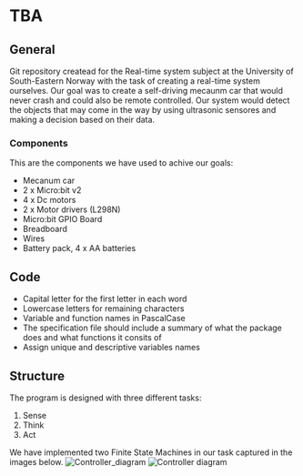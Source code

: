 # TBA
## General 
Git repository createad for the Real-time system subject at the University of South-Eastern Norway with the task of creating a real-time system ourselves. Our goal was to create a self-driving mecaunm car that would never crash and could also be remote controlled. Our system would detect the objects that may come in the way by using ultrasonic sensores and making a decision based on their data. 

### Components 
This are the components we have used to achive our goals:
- Mecanum car
- 2 x Micro:bit v2 
- 4 x Dc motors
- 2 x Motor drivers (L298N)
- Micro:bit GPIO Board
- Breadboard 
- Wires
- Battery pack, 4 x AA batteries

## Code 
- Capital letter for the first letter in each word
- Lowercase letters for remaining characters
- Variable and function names in PascalCase
- The specification file should include a summary of what the package does and what functions it consits of
- Assign unique and descriptive variables names

## Structure 
The program is designed with three different tasks:
1. Sense 
2. Think
3. Act

We have implemented two Finite State Machines in our task captured in the images below. 
![Controller_diagram](Images/Controller_diagram.png)
![Controller diagram](https://user-images.githubusercontent.com/71882170/202712847-7c4a4300-f5ed-4e31-912a-e912c42836a8.png)
